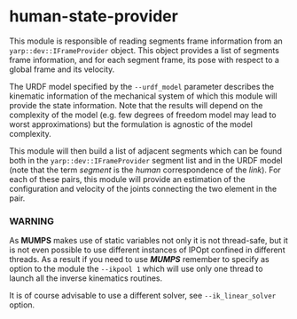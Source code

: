human-state-provider
==========

This module is responsible of reading segments frame information from an `yarp::dev::IFrameProvider` object.
This object provides a list of segments frame information, and for each segment frame, its pose with respect to a global frame
and its velocity.

The URDF model specified by the `--urdf_model` parameter describes the kinematic information of the 
mechanical system of which this module will provide the state information.
Note that the results will depend on the complexity of the model (e.g. few degrees of freedom model may lead to worst approximations) 
but the formulation is agnostic of the model complexity.

This module will then build a list of adjacent segments which can be found both in the `yarp::dev::IFrameProvider` segment list and in the URDF model
(note that the term *segment* is the *human* correspondence of the *link*). For each of these pairs, this module will provide 
an estimation of the configuration and velocity of the joints connecting the two element in the pair.



### WARNING

As **MUMPS** makes use of static variables not only it is not thread-safe, but it is
not even possible to use different instances of IPOpt confined in different threads.
As a result if you need to use ***MUMPS*** remember to specify as option to the module 
the `--ikpool 1` which will use only one thread to launch all the inverse kinematics routines.

It is of course advisable to use a different solver, see `--ik_linear_solver` option.
